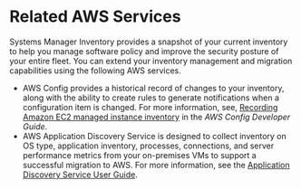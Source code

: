 # Related AWS Services<a name="sysman-inventory-relatedsvc"></a>

Systems Manager Inventory provides a snapshot of your current inventory to help you manage software policy and improve the security posture of your entire fleet\. You can extend your inventory management and migration capabilities using the following AWS services\.
+ AWS Config provides a historical record of changes to your inventory, along with the ability to create rules to generate notifications when a configuration item is changed\. For more information, see, [Recording Amazon EC2 managed instance inventory](https://docs.aws.amazon.com/config/latest/developerguide/resource-config-reference.html#recording-managed-instance-inventory) in the *AWS Config Developer Guide*\.
+ AWS Application Discovery Service is designed to collect inventory on OS type, application inventory, processes, connections, and server performance metrics from your on\-premises VMs to support a successful migration to AWS\. For more information, see the [Application Discovery Service User Guide](https://docs.aws.amazon.com/application-discovery/latest/userguide/)\.